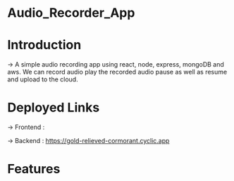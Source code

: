 # Audio_Recorder_App

# Introduction

-> A simple audio recording app using react, node, express, mongoDB and aws. We can record audio play the recorded audio pause as well as resume and upload to the cloud.

# Deployed Links

-> Frontend : 

-> Backend : https://gold-relieved-cormorant.cyclic.app

# Features